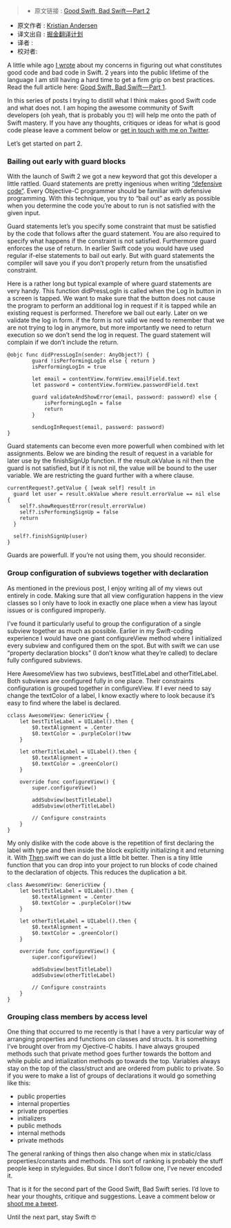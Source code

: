 >* 原文链接 : [Good Swift, Bad Swift — Part 2](https://medium.com/@ksmandersen/good-swift-bad-swift-part-2-d6daebf53a5)
* 原文作者 : [Kristian Andersen](https://medium.com/@ksmandersen)
* 译文出自 : [掘金翻译计划](https://github.com/xitu/gold-miner)
* 译者 : 
* 校对者:


A little while ago [I wrote](https://medium.com/@ksmandersen/good-swift-bad-swift-part-1-f58f71da3575) about my concerns in figuring out what constitutes good code and bad code in Swift. 2 years into the public lifetime of the language I am still having a hard time to get a firm grip on best practices. Read the full article here: [Good Swift, Bad Swift — Part 1](https://medium.com/@ksmandersen/good-swift-bad-swift-part-1-f58f71da3575).

In this series of posts I trying to distill what I think makes good Swift code and what does not. I am hoping the awesome community of Swift developers (oh yeah, that is probably you 🤓) will help me onto the path of Swift mastery. If you have any thoughts, critiques or ideas for what is good code please leave a comment below or [get in touch with me on Twitter](http://twitter.com/ksmandersen).

Let’s get started on part 2.


### Bailing out early with guard blocks

With the launch of Swift 2 we got a new keyword that got this developer a little rattled. Guard statements are pretty ingenious when writing [“defensive code”](https://en.wikipedia.org/wiki/Defensive_programming). Every Objective-C programmer should be familiar with defensive programming. With this technique, you try to “bail out” as early as possible when you determine the code you’re about to run is not satisfied with the given input.

Guard statements let’s you specify some constraint that must be satisfied by the code that follows after the guard statement. You are also required to specify what happens if the constraint is not satisfied. Furthermore guard enforces the use of return. In earlier Swift code you would have used regular if-else statements to bail out early. But with guard statements the compiler will save you if you don’t properly return from the unsatisfied constraint.

Here is a rather long but typical example of where guard statements are very handy. This function didPressLogIn is called when the Log In button in a screen is tapped. We want to make sure that the button does not cause the program to perform an additional log in request if it is tapped while an existing request is performed. Therefore we bail out early. Later on we validate the log in form. if the form is not valid we need to remember that we are not trying to log in anymore, but more importantly we need to return execution so we don’t send the log in request. The guard statement will complain if we don’t include the return.

    @objc func didPressLogIn(sender: AnyObject?) {
            guard !isPerformingLogIn else { return }
            isPerformingLogIn = true

            let email = contentView.formView.emailField.text
            let password = contentView.formView.passwordField.text

            guard validateAndShowError(email, password: password) else {
                isPerformingLogIn = false
                return
            }

            sendLogInRequest(email, password: password)
    }

Guard statements can become even more powerfull when combined with let assignments. Below we are binding the result of request in a variable for later use by the finishSignUp function. If the result.okValue is nil then the guard is not satisfied, but if it is not nil, the value will be bound to the user variable. We are restricting the guard further with a where clause.

    currentRequest?.getValue { [weak self] result in
      guard let user = result.okValue where result.errorValue == nil else {
        self?.showRequestError(result.errorValue)
        self?.isPerformingSignUp = false
        return
      }

      self?.finishSignUp(user)
    }

Guards are powerfull. If you’re not using them, you should reconsider.

### Group configuration of subviews together with declaration

As mentioned in the previous post, I enjoy writing all of my views out entirely in code. Making sure that all view configuration happens in the view classes so I only have to look in exactly one place when a view has layout issues or is configured improperly.

I’ve found it particularly useful to group the configuration of a single subview together as much as possible. Earlier in my Swift-coding experience I would have one giant configureView method where I initialized every subview and configured them on the spot. But with swift we can use “property declaration blocks” (I don’t know what they’re called) to declare fully configured subviews.

Here AwesomeView has two subviews, bestTitleLabel and otherTitleLabel. Both subviews are configured fully in one place. Their constraints configuration is grouped together in configureView. If I ever need to say change the textColor of a label, I know exactly where to look because it’s easy to find where the label is declared.

    cclass AwesomeView: GenericView {
        let bestTitleLabel = UILabel().then {
            $0.textAlignment = .Center
            $0.textColor = .purpleColor()tww
        }

        let otherTitleLabel = UILabel().then {
            $0.textAlignment = .
            $0.textColor = .greenColor()
        }

        override func configureView() {
            super.configureView()

            addSubview(bestTitleLabel)
            addSubview(otherTitleLabel)

            // Configure constraints
        }
    }

My only dislike with the code above is the repetition of first declaring the label with type and then inside the block explicitly initializing it and returning it. With [Then](https://github.com/devxoul/Then).swift we can do just a little bit better. Then is a tiny little function that you can drop into your project to run blocks of code chained to the declaration of objects. This reduces the duplication a bit.

    class AwesomeView: GenericView {
        let bestTitleLabel = UILabel().then {
            $0.textAlignment = .Center
            $0.textColor = .purpleColor()tww
        }

        let otherTitleLabel = UILabel().then {
            $0.textAlignment = .
            $0.textColor = .greenColor()
        }

        override func configureView() {
            super.configureView()

            addSubview(bestTitleLabel)
            addSubview(otherTitleLabel)

            // Configure constraints
        }
    }



### Grouping class members by access level

One thing that occurred to me recently is that I have a very particular way of arranging properties and functions on classes and structs. It is something I’ve brought over from my Ojective-C habits. I have always grouped methods such that private method goes further towards the bottom and while public and intialization methods go towards the top. Variables always stay on the top of the class/struct and are ordered from public to private. So if you were to make a list of groups of declarations it would go something like this:

*   public properties
*   internal properties
*   private properties
*   initializers
*   public methods
*   internal methods
*   private methods

The general ranking of things then also change when mix in static/class properties/constants and methods. This sort of ranking is probably the stuff people keep in styleguides. But since I don’t follow one, I’ve never encoded it.

That is it for the second part of the Good Swift, Bad Swift series. I’d love to hear your thoughts, critique and suggestions. Leave a comment below or [shoot me a tweet](http://twitter.com/ksmandersen).

Until the next part, stay Swift 🤓

